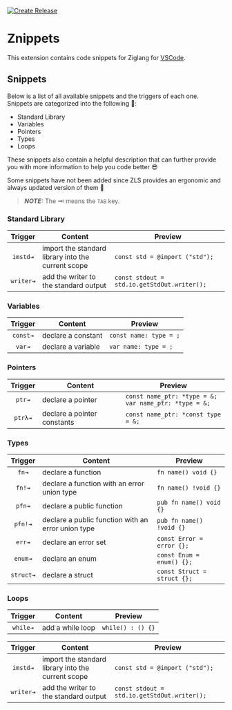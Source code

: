 [![Create Release](https://github.com/levrotech/zig-znippets/actions/workflows/release.yaml/badge.svg)](https://github.com/levrotech/zig-znippets/actions/workflows/release.yaml)

# Znippets

This extension contains code snippets for Ziglang for [VSCode][code].

## Snippets

Below is a list of all available snippets and the triggers of each one. Snippets are categorized into the following 📑:

- Standard Library
- Variables
- Pointers
- Types
- Loops

These snippets also contain a helpful description that can further provide you with more information to help you code better 😎

Some snippets have not been added since ZLS provides an ergonomic and always updated version of them 💪

> **_NOTE:_**  The **⇥** means the `TAB` key.

### Standard Library

| Trigger  | Content | Preview |
| :-------: | ------- | -------- |
| `imstd⇥`   | import the standard library into the current scope | `const std = @import ("std");` |
| `writer⇥`   | add the writer to the standard output | `const stdout = std.io.getStdOut.writer();` |

### Variables

| Trigger  | Content | Preview |
| :-------: | ------- | -------- |
| `const⇥`   | declare a constant | `const name: type = ;` |
| `var⇥`   | declare a variable | `var name: type = ;` |

### Pointers

| Trigger  | Content | Preview |
| :-------: | ------- | -------- |
| `ptr⇥`   | declare a pointer | `const name_ptr: *type = &;` <br> `var name_ptr: *type = &;` |
| `ptrλ⇥`   | declare a pointer constants | `const name_ptr: *const type = &;` |

### Types

| Trigger  | Content | Preview |
| :-------: | ------- | -------- |
| `fn⇥`   | declare a function | `fn name() void {}` |
| `fn!⇥`   | declare a function with an error union type | `fn name() !void {}` |
| `pfn⇥`   | declare a public function | `pub fn name() void {}` |
| `pfn!⇥`   | declare a public function with an error union type | `pub fn name() !void {}` |
| `err⇥`   | declare an error set | `const Error = error {};` |
| `enum⇥`   | declare an enum | `const Enum = enum() {};` |
| `struct⇥`   | declare a struct | `const Struct = struct {};` |

### Loops

| Trigger  | Content | Preview |
| :-------: | ------- | -------- |
| `while⇥`   | add a while loop | `while() : () {}` |### Standard Library

| Trigger  | Content | Preview |
| :-------: | ------- | -------- |
| `imstd⇥`   | import the standard library into the current scope | `const std = @import ("std");` |
| `writer⇥`   | add the writer to the standard output | `const stdout = std.io.getStdOut.writer();` |

[code]: https://code.visualstudio.com/
